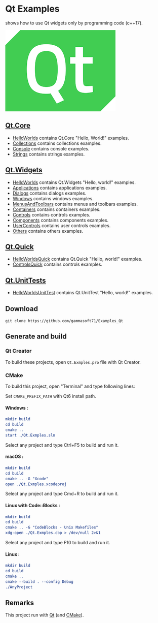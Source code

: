 
# Qt Examples

shows how to use Qt widgets only by programming code (c++17).

[![qt](docs/Pictures/qt_header.png)](https://gammasoft71.wixsite.com/gammasoft/qt)

## [Qt.Core](Qt.Core/README.md)

* [HelloWorlds](Qt.Core/HelloWorlds/README.md) contains Qt.Core "Hello, World!" examples.
* [Collections](Qt.Core/Collections/README.md) contains collections examples.
* [Console](Qt.Core/Console/README.md) contains console examples.
* [Strings](Qt.Core/Strings/README.md) contains strings examples.

## [Qt.Widgets](Qt.Widgets/README.md)

* [HelloWorlds](Qt.Widgets/HelloWorlds/README.md) contains Qt.Widgets "Hello, world!" examples.
* [Applications](Qt.Widgets/Applications/README.md) contains applications examples.
* [Dialogs](Qt.Widgets/Dialogs/README.md) contains dialogs examples.
* [Windows](Qt.Widgets/Windows/README.md) contains windows examples.
* [MenusAndToolbars](Qt.Widgets/MenusAndToolbars/README.md) contains menus and toolbars examples.
* [Containers](Qt.Widgets/Containers/README.md) contains containers examples.
* [Controls](Qt.Widgets/Controls/README.md) contains controls examples.
* [Components](Qt.Widgets/Components/README.md) contains components examples.
* [UserControls](Qt.Widgets/UserControls/README.md) contains user controls examples.
* [Others](Qt.Widgets/Others/README.md) contains others examples.

## [Qt.Quick](Qt.Quick/README.md)

* [HelloWorldsQuick](Qt.Quick/HelloWorldsQuick/README.md) contains Qt.Quick "Hello, world!" examples.
* [ControlsQuick](Qt.Quick/ControlsQuick/README.md) contains controls examples.

## [Qt.UnitTests](Qt.UnitTests/README.md)

* [HelloWorldsUnitTest](Qt.UnitTests/HelloWorldsUnitTest/README.md) contains Qt.UnitTest "Hello, world!" examples.

## Download

``` shell
git clone https://github.com/gammasoft71/Examples_Qt
```

## Generate and build

### Qt Creator

To build these projects, open `Qt.Exmples.pro` file with Qt Creator.

### CMake

To build this project, open "Terminal" and type following lines:

Set `CMAKE_PREFIX_PATH` with Qt6 install path.

#### Windows :

``` cmake
mkdir build
cd build
cmake ..
start ./Qt.Exmples.sln
```

Select any project and type Ctrl+F5 to build and run it.

#### macOS :

``` cmake
mkdir build
cd build
cmake .. -G "Xcode"
open ./Qt.Exmples.xcodeproj
```

Select any project and type Cmd+R to build and run it.

#### Linux with Code::Blocks :

``` cmake
mkdir build
cd build
cmake .. -G "CodeBlocks - Unix Makefiles"
xdg-open ./Qt.Exmples.cbp > /dev/null 2>&1
```

Select any project and type F10 to build and run it.

#### Linux :

``` cmake
mkdir build
cd build
cmake .. 
cmake --build . --config Debug
./AnyProject
```

## Remarks

This project run with [Qt](https://www.qt.io) (and [CMake](https://cmake.org)).
